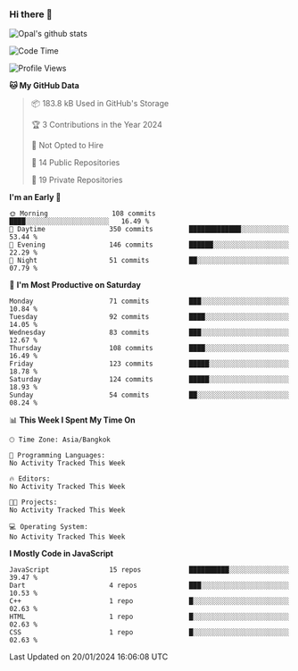 ### Hi there 👋

![Opal's github stats](https://github-readme-stats.vercel.app/api?username=coolkidneversleep&count_private=true&show_icons=true&theme=radical)


<!--START_SECTION:waka-->
![Code Time](http://img.shields.io/badge/Code%20Time-64%20hrs%2038%20mins-blue)

![Profile Views](http://img.shields.io/badge/Profile%20Views-0-blue)

**🐱 My GitHub Data** 

> 📦 183.8 kB Used in GitHub's Storage 
 > 
> 🏆 3 Contributions in the Year 2024
 > 
> 🚫 Not Opted to Hire
 > 
> 📜 14 Public Repositories 
 > 
> 🔑 19 Private Repositories 
 > 
**I'm an Early 🐤** 

```text
🌞 Morning                108 commits         ████░░░░░░░░░░░░░░░░░░░░░   16.49 % 
🌆 Daytime                350 commits         █████████████░░░░░░░░░░░░   53.44 % 
🌃 Evening                146 commits         ██████░░░░░░░░░░░░░░░░░░░   22.29 % 
🌙 Night                  51 commits          ██░░░░░░░░░░░░░░░░░░░░░░░   07.79 % 
```
📅 **I'm Most Productive on Saturday** 

```text
Monday                   71 commits          ███░░░░░░░░░░░░░░░░░░░░░░   10.84 % 
Tuesday                  92 commits          ████░░░░░░░░░░░░░░░░░░░░░   14.05 % 
Wednesday                83 commits          ███░░░░░░░░░░░░░░░░░░░░░░   12.67 % 
Thursday                 108 commits         ████░░░░░░░░░░░░░░░░░░░░░   16.49 % 
Friday                   123 commits         █████░░░░░░░░░░░░░░░░░░░░   18.78 % 
Saturday                 124 commits         █████░░░░░░░░░░░░░░░░░░░░   18.93 % 
Sunday                   54 commits          ██░░░░░░░░░░░░░░░░░░░░░░░   08.24 % 
```


📊 **This Week I Spent My Time On** 

```text
🕑︎ Time Zone: Asia/Bangkok

💬 Programming Languages: 
No Activity Tracked This Week

🔥 Editors: 
No Activity Tracked This Week

🐱‍💻 Projects: 
No Activity Tracked This Week

💻 Operating System: 
No Activity Tracked This Week
```

**I Mostly Code in JavaScript** 

```text
JavaScript               15 repos            ██████████░░░░░░░░░░░░░░░   39.47 % 
Dart                     4 repos             ███░░░░░░░░░░░░░░░░░░░░░░   10.53 % 
C++                      1 repo              █░░░░░░░░░░░░░░░░░░░░░░░░   02.63 % 
HTML                     1 repo              █░░░░░░░░░░░░░░░░░░░░░░░░   02.63 % 
CSS                      1 repo              █░░░░░░░░░░░░░░░░░░░░░░░░   02.63 % 
```




 Last Updated on 20/01/2024 16:06:08 UTC
<!--END_SECTION:waka-->
